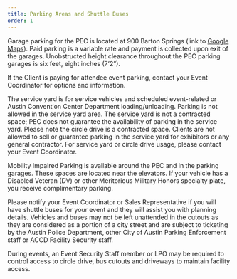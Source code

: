```yaml
---
title: Parking Areas and Shuttle Buses
order: 1
---
```


Garage parking for the PEC is located at 900 Barton Springs (link to [Google Maps](https://www.google.com/maps/dir//Parking+for+Palmer+Events+Center+Long+Center,+736-820+Barton+Springs+Rd,+Austin,+TX+78704/@30.2595283,-97.7545287,17z/data=!4m9!4m8!1m0!1m5!1m1!1s0x8644b504b5841e13:0xc4a134d21c18e355!2m2!1d-97.75234!2d30.2595283!3e0)). 
Paid parking is a variable rate and payment is collected upon exit of the garages. Unobstructed height clearance throughout the PEC parking garages is six feet, eight inches (7’2”).

If the Client is paying for attendee event parking, contact your Event Coordinator for options and information.

The service yard is for service vehicles and scheduled event-related or Austin Convention Center Department loading/unloading. Parking is not allowed in the service yard area. The service yard is not a contracted space; PEC does not guarantee the availability of parking in the service yard. Please note the circle drive is a contracted space. Clients are not allowed to sell or guarantee parking in the service yard for exhibitors or any general contractor. For service yard or circle drive usage, please contact your Event Coordinator.

Mobility Impaired Parking is available around the PEC and in the parking garages. These spaces are located near the elevators. If your vehicle has a Disabled Veteran (DV) or other Meritorious Military Honors specialty plate, you receive complimentary parking.

Please notify your Event Coordinator or Sales Representative if you will have shuttle buses for your event and they will assist you with planning details. Vehicles and buses may not be left unattended in the cutouts as they are considered as a portion of a city street and are subject to ticketing by the Austin Police Department, other City of Austin Parking Enforcement staff or ACCD Facility Security staff.

During events, an Event Security Staff member or LPO may be required to control access to circle drive, bus cutouts and driveways to maintain facility access.
